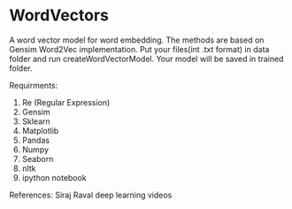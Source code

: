 # WordVectors

A word vector model for word embedding.
The methods are based on Gensim Word2Vec implementation. Put your files(int .txt format) in data folder and run createWordVectorModel. Your model will be saved in trained folder.

Requirments:
1. Re (Regular Expression)
2. Gensim
3. Sklearn
4. Matplotlib
5. Pandas
6. Numpy
7. Seaborn
8. nltk
9. ipython notebook

References:
Siraj Raval deep learning videos